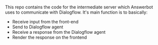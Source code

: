 This repo contains the code for the intermediate server which Answerbot uses to communicate with Dialogflow. It's main function is to basically:
- Receive input from the front-end
- Send to Dialogflow agent
- Receive a response from the Dialogflow agent
- Render the response on the frontend